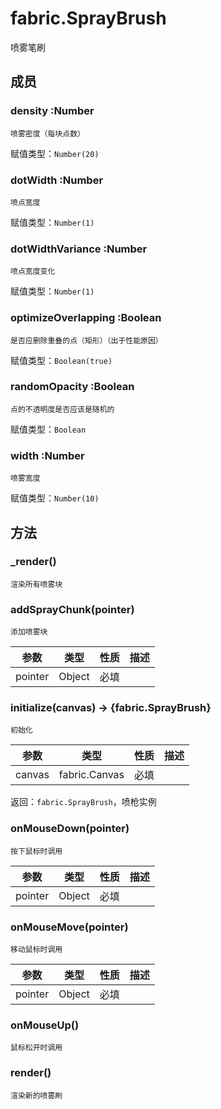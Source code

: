 # fabric.SprayBrush
喷雾笔刷

## 成员

### density :Number
    喷雾密度（每块点数）
赋值类型：`Number(20)`

### dotWidth :Number
    喷点宽度
赋值类型：`Number(1)`

### dotWidthVariance :Number
    喷点宽度变化
赋值类型：`Number(1)`

### optimizeOverlapping :Boolean
    是否应删除重叠的点（矩形）（出于性能原因）
赋值类型：`Boolean(true)`

### randomOpacity :Boolean
    点的不透明度是否应该是随机的
赋值类型：`Boolean`

### width :Number
    喷雾宽度
赋值类型：`Number(10)`

## 方法

### _render()
    渲染所有喷雾块 

### addSprayChunk(pointer)
    添加喷雾块
 参数|类型|性质|描述
|---|---|---|---
pointer|Object|必填|

### initialize(canvas) → {fabric.SprayBrush}
    初始化
 参数|类型|性质|描述
|---|---|---|---
canvas|fabric.Canvas|必填|

返回：`fabric.SprayBrush`，喷枪实例

### onMouseDown(pointer)
    按下鼠标时调用
 参数|类型|性质|描述
|---|---|---|---
pointer|Object|必填|


### onMouseMove(pointer)
    移动鼠标时调用
 参数|类型|性质|描述
|---|---|---|---
pointer|Object|必填|

### onMouseUp()
    鼠标松开时调用

### render()
    渲染新的喷雾刷